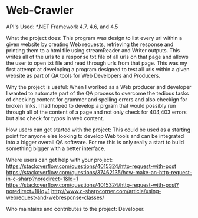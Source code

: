 # Web-Crawler

API's Used:
*.NET Framework 4.7, 4.6, and 4.5


What the project does:
    This program was design to list every url within a given website by creating Web requests, retrieving the response and printing them to a html file using streamReader and Writer outputs. This writes all of the urls to a response txt file of all urls on that page and allows the user to open txt file and read through urls from that page. This was my first attempt at developing a program designed to test all urls within a given website as part of QA tools for Web Developers and Producers. 


Why the project is useful:
        When I worlked as a Web  producer and developer I wanted to automate part of the QA process to overcome the tedious tasks of checking content for grammer and spelling errors and also checkign for broken links. I had hoped to develop a prgram that would possibly run through all of the content of a page and not only check for 404,403 errors but also check for typos in web content.



How users can get started with the project:
          This could be used as a starting point for anyone else looking to develop Web tools and can be integrated into a bigger overall QA software. For me this is only really a start to build something bigger with a better interface.


Where users can get help with your project:
        https://stackoverflow.com/questions/4015324/http-request-with-post
        https://stackoverflow.com/questions/37462135/how-make-an-http-request-in-c-sharp?noredirect=1&lq=1
        https://stackoverflow.com/questions/4015324/http-request-with-post?noredirect=1&lq=1
        http://www.c-sharpcorner.com/article/using-webrequest-and-webresponse-classes/


Who maintains and contributes to the project:
        Developer.
